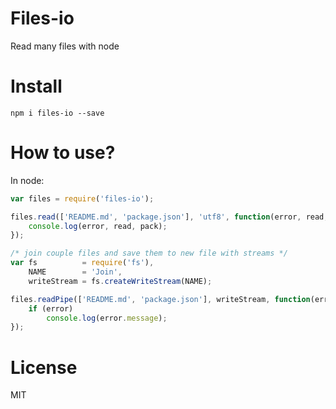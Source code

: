 Files-io
========

Read many files with node

# Install

`npm i files-io --save`

# How to use?

In node:

```js
var files = require('files-io');

files.read(['README.md', 'package.json'], 'utf8', function(error, read, pack) {
    console.log(error, read, pack);
});

/* join couple files and save them to new file with streams */
var fs          = require('fs'),
    NAME        = 'Join',
    writeStream = fs.createWriteStream(NAME);

files.readPipe(['README.md', 'package.json'], writeStream, function(error) {
    if (error)
        console.log(error.message);
});
```

# License

MIT
